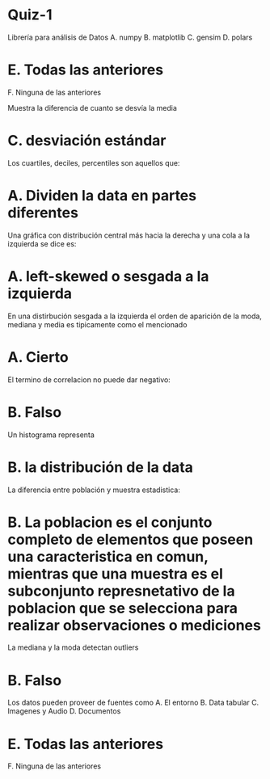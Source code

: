 # Quiz-1

Librería para análisis de Datos
A. numpy
B. matplotlib
C. gensim
D. polars
# E. Todas las anteriores
F. Ninguna de las anteriores

Muestra la diferencia de cuanto se desvía la media
# C. desviación estándar

Los cuartiles, deciles, percentiles son aquellos que:
# A. Dividen la data en partes diferentes

Una gráfica con distribución central más hacia la derecha y una cola a la izquierda se dice es:
# A. left-skewed o sesgada a la izquierda

En una distirbución sesgada a la izquierda el orden de aparición de la moda, mediana y media es tipicamente como el mencionado
# A. Cierto

El termino de correlacion no puede dar negativo:
# B. Falso

Un histograma representa
# B. la distribución de la data

La diferencia entre población y muestra estadistica:
# B. La poblacion es el conjunto completo de elementos que poseen una caracteristica en comun, mientras que una muestra es el subconjunto represnetativo de la poblacion que se selecciona para realizar observaciones o mediciones

La mediana y la moda detectan outliers
# B. Falso

Los datos pueden proveer de fuentes como
A. El entorno
B. Data tabular
C. Imagenes y Audio
D. Documentos
# E. Todas las anteriores
F. Ninguna de las anteriores
